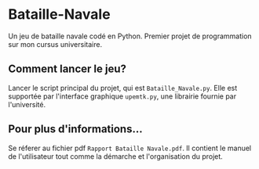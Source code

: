 # Bataille-Navale
Un jeu de bataille navale codé en Python. Premier projet de programmation sur mon cursus universitaire.

## Comment lancer le jeu?
Lancer le script principal du projet, qui est `Bataille_Navale.py`. Elle est supportée par l'interface graphique `upemtk.py`, une librairie fournie par l'université.

## Pour plus d'informations...
Se réferer au fichier pdf `Rapport Bataille Navale.pdf`. Il contient le manuel de l'utilisateur tout comme la démarche et l'organisation du projet.


